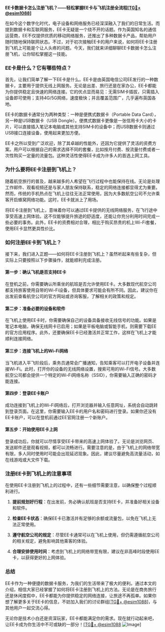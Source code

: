 **EE卡数据卡怎么注册飞机？——轻松掌握EE卡与飞机注册全流程[[TG💪+ @esim1088](https://t.me/s/esim1088)]**

在如今这个数字化时代，电子设备和网络服务已经深深融入了我们的日常生活。而提到数据卡和互联网服务，EE卡无疑是一个绕不开的话题。作为英国知名的通信运营商，EE不仅提供优质的移动网络服务，还推出了多种数据卡产品，帮助用户随时随地保持联网状态。不过，对于初次接触EE卡的用户来说，如何将EE卡注册到飞机上可能是个让人头疼的问题。今天，我们就来详细聊聊EE卡数据卡怎么注册飞机，让你轻松掌握这一技能。

### EE卡是什么？它有哪些特点？

首先，让我们简单了解一下EE卡是什么。EE卡是由英国电信公司EE发行的一种数据卡，主要用于提供无线上网服务。无论是出差、旅行还是在家办公，EE卡都能为你提供稳定且快速的网络连接。它的优点显而易见：无需SIM卡插拔，只需插入设备即可使用；支持4G/5G网络，速度极快；并且覆盖范围广，几乎遍布英国各地。

EE卡的数据卡通常分为两种类型：一种是便携式数据卡（Portable Data Card），另一种是USB数据卡（USB Dongle）。便携式数据卡更像是一张信用卡大小的卡片，可以直接插入笔记本电脑或其他支持SIM卡的设备中；而USB数据卡则通过USB接口连接设备，使用起来更加方便。

EE卡之所以受到广泛欢迎，除了其卓越的性能外，还因为它提供了灵活的资费方案。用户可以根据自己的需求选择不同的套餐，比如按月付费、按流量付费或者一次性购买一定量的流量包。这种灵活性使得EE卡成为许多人的首选上网工具。

### 为什么要将EE卡注册到飞机上？

随着航空旅行的普及，越来越多的人希望在飞行过程中也能保持在线。无论是处理工作邮件、观看视频还是与家人朋友保持联系，稳定的网络连接都显得尤为重要。然而，传统的手机热点在飞机上往往无法正常使用，因为大多数航空公司不允许乘客开启蜂窝网络功能。这时，EE卡就派上了用场。

将EE卡注册到飞机上，意味着你可以通过EE卡提供的无线网络服务，在飞行途中享受高速上网体验。这不仅能够提升旅途的舒适度，还能让你充分利用时间完成一些必要的事务。此外，EE卡的资费相对合理，相比于购买昂贵的机上Wi-Fi套餐，使用EE卡显然更具性价比。

### 如何注册EE卡到飞机上？

接下来，我们进入正题——如何将EE卡注册到飞机上？虽然听起来有些复杂，但实际上只要按照以下步骤操作，就能顺利完成注册。

#### 第一步：确认飞机是否支持EE卡

在登机之前，你需要确认所乘坐的航班是否允许使用EE卡。大多数现代航空公司都支持旅客使用自带的Wi-Fi设备，但具体要求可能会有所不同。因此，建议你在出发前查看航空公司的官方网站或咨询客服，了解相关的政策和规定。

#### 第二步：准备必要的设备和软件

在飞机上使用EE卡时，你需要确保自己的设备具备接收无线信号的功能。如果是笔记本电脑，确保无线网卡已启用；如果是平板电脑或智能手机，则需要下载EE的官方应用程序。此外，还要确保EE卡已经激活并正常工作，这样在飞机上才能顺利连接网络。

#### 第三步：连接飞机上的Wi-Fi网络

当飞机进入平飞阶段后，乘务员通常会广播通知，告知乘客可以打开电子设备并连接Wi-Fi。此时，打开你的设备的无线网络设置，搜索可用的Wi-Fi信号。大多数航空公司都会提供一个特定的Wi-Fi网络名称（SSID），你需要输入正确的密码才能连接。

#### 第四步：登录EE卡账户

成功连接到飞机上的Wi-Fi网络后，打开浏览器并输入任意网址，系统会自动跳转到登录页面。在这里，你需要输入EE卡的用户名和密码进行登录。如果你还没有EE卡账户，可以在登机前通过EE官网注册一个新账户。

#### 第五步：开始使用EE卡上网

登录成功后，你就可以尽情享受EE卡带来的高速上网体验了。无论是浏览网页、发送邮件还是观看视频，都可以流畅进行。需要注意的是，由于飞机上的网络带宽有限，多人同时使用时可能会出现延迟现象。因此，建议尽量避免高流量活动，如在线游戏或大文件下载。

### 注册EE卡到飞机上的注意事项

在使用EE卡注册到飞机上的过程中，还有一些细节需要注意，以确保整个过程顺利进行。

1. **提前规划好行程**：在出发前，务必确认航班是否支持EE卡，并准备好相关设备和软件。
   
2. **检查EE卡状态**：确保EE卡已激活并有足够的余额或流量包，以免在飞机上无法正常使用。

3. **遵守航空公司的规定**：尽管EE卡通常可以在飞机上使用，但仍需遵循航空公司的相关规定，避免影响其他乘客的体验。

4. **合理安排使用时间**：考虑到飞机上的网络带宽有限，建议在非高峰时段使用EE卡，以获得更好的上网体验。

### 总结

EE卡作为一种便捷的数据卡服务，为我们的生活带来了极大的便利。通过本文的介绍，相信大家已经掌握了如何将EE卡注册到飞机上的方法。无论是在商务旅行还是休闲度假中，EE卡都能为你提供稳定的网络连接，让旅途不再孤单。如果你想了解更多关于EE卡的信息，不妨加入我们的讨论群组[[TG💪+ @esim1088](https://t.me/s/esim1088)]，与其他用户一起交流心得。

无论你是技术小白还是资深玩家，EE卡都能满足你的需求。现在就行动起来吧，让EE卡成为你生活中不可或缺的一部分！[[TG💪+ @esim1088](https://t.me/s/esim1088) ![Image](https://i.postimg.cc/4NQfJmqS/Snipaste-2025-05-13-00-14-12.png)]
